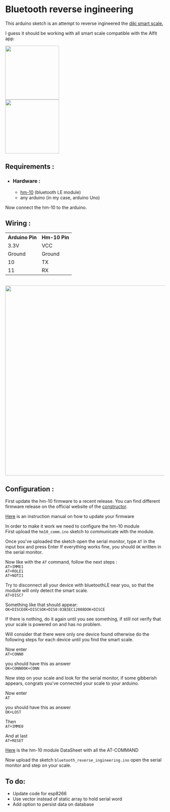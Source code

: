
# Bluetooth reverse ingineering    
 This arduino sketch is an attempt to reverse ingineered the <a target="_blank" href="https://www.amazon.com/Scale-DIKI-Bluetooth-Smart-Monitor/dp/B01LNSFJXK">diki smart scale.</a>    
    
I guess it should be working with all smart scale compatible with the Alfit app:    
    
  <div>  
<a target="_blank" href="https://itunes.apple.com/us/app/aifit/id975487343?mt=8"><img width="170" src="https://www.imro.ie/wp-content/uploads/2017/09/app-store-image.png"></a>  <br>  
<a target="_blank" href="https://play.google.com/store/apps/details?id=com.icare.iweight"><img width="170" src="https://www.designpieces.com/wp-content/uploads/2016/02/google-play-badge.png"></a>  
</div>  
  
<h2>Requirements :</h2>  

- <h3>Hardware : </h3>

	- <a href="https://www.amazon.com/DSD-TECH-Bluetooth-iBeacon-Arduino/dp/B06WGZB2N4/ref=sr_1_1_sspa?s=electronics&ie=UTF8&qid=1521901583&sr=1-1-spons&keywords=hm-10&psc=1">hm-10</a> (bluetooth LE module)  
	- any arduino (in my case, arduino Uno)

Now connect the hm-10 to the arduino.

 <h2>Wiring :</h2>
<table>
<tr>
<th>Arduino Pin</th>
<th>Hm-10 Pin</th>
</tr>
<tr>
<td>3.3V</td>
<td>VCC</td>
</tr>
<tr>
<td>Ground</td>
<td>Ground</td>
</tr>
<tr>
<td>10</td>
<td>TX</td>
</tr>
<tr>
<td>11</td>
<td>RX</td>
</tr>
</table>
<br>
<img width=600 src="https://user-images.githubusercontent.com/8396656/37866949-e86f9aa8-2f91-11e8-91ac-a5592e4eef77.png">
<h2>Configuration :</h2>  

First update the hm-10 firmware to a recent release. You can find different firmware release on the official website of the <a target="_blank" href="http://www.jnhuamao.cn/download_rom_en.asp?id=">constructor</a>.

<a target="_blank" href="http://www.martyncurrey.com/?wpdmdl=4939">Here</a>  is an instruction manual on how to update your firmware 

In order to make it work we need to configure the hm-10 module  
First upload the  <code>hm10_comm.ino</code> sketch to communicate with the module.

Once you've uploaded the sketch open the serial monitor, type <code>AT</code> in the input box and press Enter
If everything works fine, you should <code>OK</code> written in the serial monitor.

Now like with the <code>AT</code> command, follow the next steps :<br>
<code>AT+IMME1</code><br>
<code>AT+ROLE1</code><br>
<code>AT+NOTI1</code><br>

Try to disconnect all your device with bluetoothLE near you, so that the module will only detect the smart scale.<br>
<code>AT+DISC?</code>

Something like that should appear:<br>
<code>OK+DISCEOK+DISCSOK+DIS0:03B3EC12008DOK+DISCE</code>

If there is nothing, do it again until you see something, if still not verify that your scale is powered on and has no problem.

Will consider that there were only one device found otherwise do the following steps for each device until you find the smart scale.

Now enter<br>
<code>AT+CONN0</code>

you should have this as answer<br>
<code>OK+CONN0OK+CONN</code>

Now step on your scale and look for the serial monitor, if some gibberish appears, congrats you've connected your scale to your arduino.

Now enter<br>
<code>AT</code>

you should have this as answer<br>
<code>OK+LOST</code>

Then<br>
<code>AT+IMME0</code>

And at last <br>
<code>AT+RESET</code>

<a href="http://www.martyncurrey.com/?wpdmdl=5917">Here</a> is the hm-10 module DataSheet with all the AT-COMMAND

Now upload the sketch <code>bluetooth_reverse_ingineering.ino</code> open the serial monitor and step on your scale.

<h2>To do:</h2>  

- Update code for esp8266
- Use vector instead of static array to hold serial word
- Add option to persist data on database
